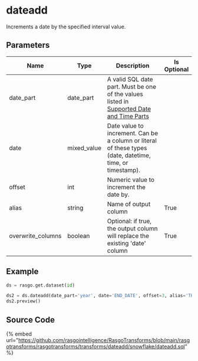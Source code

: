 

# dateadd

Increments a date by the specified interval value.

## Parameters

|       Name        |    Type     |                                                                                            Description                                                                                            | Is Optional |
| ----------------- | ----------- | ------------------------------------------------------------------------------------------------------------------------------------------------------------------------------------------------- | ----------- |
| date_part         | date_part   | A valid SQL date part. Must be one of the values listed in [Supported Date and Time Parts](https://docs.snowflake.com/en/sql-reference/functions-date-time.html#label-supported-date-time-parts)  |             |
| date              | mixed_value | Date value to increment. Can be a column or literal of these types (date, datetime, time, or timestamp).                                                                                          |             |
| offset            | int         | Numeric value to increment the date by.                                                                                                                                                           |             |
| alias             | string      | Name of output column                                                                                                                                                                             | True        |
| overwrite_columns | boolean     | Optional: if true, the output column will replace the existing 'date' column                                                                                                                      | True        |


## Example

```python
ds = rasgo.get.dataset(id)

ds2 = ds.dateadd(date_part='year', date='END_DATE', offset=3, alias='THREE_YEARS_FUTURE')
ds2.preview()
```

## Source Code

{% embed url="https://github.com/rasgointelligence/RasgoTransforms/blob/main/rasgotransforms/rasgotransforms/transforms/dateadd/snowflake/dateadd.sql" %}

